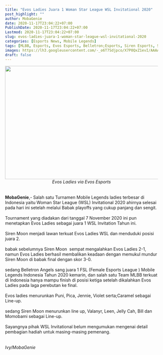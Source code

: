 ```yaml
---
title: "Evos Ladies Juara 1 Woman Star League WSL Invitational 2020"
post_highlight: ""
author: MobaGenie
date: 2020-11-17T23:04:22+07:00
PublishDate: 2020-11-17T23:04:22+07:00
Lastmod: 2020-11-17T23:04:22+07:00
slug: evos-ladies-juara-1-woman-star-league-wsl-invitational-2020
categories: [Esports News, Mobile Legends]
tags: [MLBB, Esports, Evos Esports, Belletron;Esports, Siren Esports, Siren Moon, Evos Ladies, Belletron Battle Angels, WSL 2020, Tournament]
images: https://lh3.googleusercontent.com/-_o6T7Sdjpco/X7P0QxZ1evI/AAAAAAAABhg/4tBAiTF2jxkJFE51KAJuwk2f6UG3u1xZQCLcBGAsYHQ/s1600/IMG_ORG_1605628845387.jpeg
draft: false
---
```


<div><div text-align: center;"><a href="https://lh3.googleusercontent.com/-_o6T7Sdjpco/X7P0QxZ1evI/AAAAAAAABhg/4tBAiTF2jxkJFE51KAJuwk2f6UG3u1xZQCLcBGAsYHQ/s1600/IMG_ORG_1605628845387.jpeg"  ><img  src="https://lh3.googleusercontent.com/-_o6T7Sdjpco/X7P0QxZ1evI/AAAAAAAABhg/4tBAiTF2jxkJFE51KAJuwk2f6UG3u1xZQCLcBGAsYHQ/s1600/IMG_ORG_1605628845387.jpeg"  width="663" height="372"  ></a></div><i><div style="text-align: center;"><i>Evos Ladies via Evos Esports</i></div></i><br>
</div><div><br>
</div><div><b>MobaGenie</b>,- Salah satu Turnamen Mobile Legends ladies terbesar di Indonesia yaitu Woman Star League (WSL) Invitational 2020 ahirnya selesai pada hari ini setelah melalui Babak playoffs yang cukup panjang dan sengit.&nbsp;</div><div><br>
</div><div>Tournament yang diadakan dari tanggal 7 November 2020 ini pun menetapkan Evos Ladies sebagai juara 1 WSL Invitation Tahun ini.</div><div><br>
</div><div>Siren Moon menjadi lawan terkuat Evos Ladies WSL dan menduduki posisi juara 2.</div><div><br>
</div><div>babak sebelumnya Siren Moon&nbsp; sempat mengalahkan Evos Ladies 2-1, namun Evos Ladies berhasil membalikan keadaan dengan memukul mundur Siren Moon di babak final dengan skor 3-0.</div><div><br>
</div><div>sedang Belletron Angels sang juara 1 FSL (Female Esports League ) Mobile Legends Indonesia Tahun 2020 kemarin, dan salah satu Team MLBB terkuat di Indonesia hanya mampu finish di posisi ketiga setelah dikalahkan Evos Ladies pada laga perebutan ke final.</div><div><br>
</div><div>Evos ladies menurunkan Puni, Pica, Jennie, Violet serta;Caramel sebagai Line-up.</div><div><br>
</div><div>sedang Siren Moon menurunkan line up, Valanyr, Leen, Jelly Cah, Bill dan Momobami sebagai Line-up.</div><div><br>
</div><div>Sayangnya pihak WSL Invitational belum mengumukan mengenai detail pembagian hadiah untuk masing-masing pemenang.</div><div><br>
</div><div><br>
</div><div><i>Ivy/MobaGenie</i></div>

